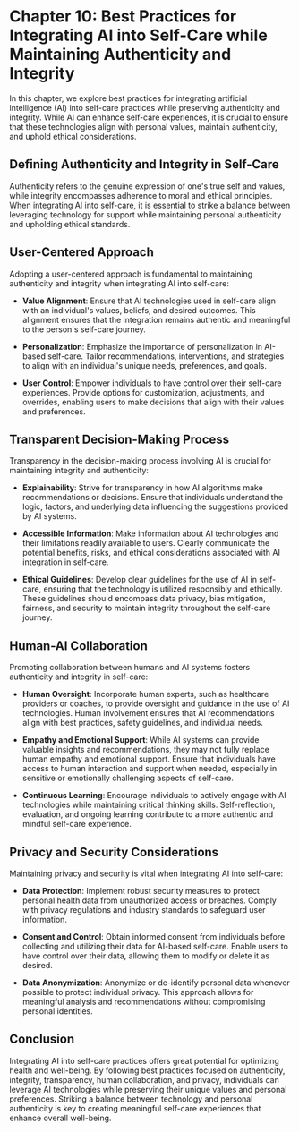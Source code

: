 Chapter 10: Best Practices for Integrating AI into Self-Care while Maintaining Authenticity and Integrity
=========================================================================================================

In this chapter, we explore best practices for integrating artificial intelligence (AI) into self-care practices while preserving authenticity and integrity. While AI can enhance self-care experiences, it is crucial to ensure that these technologies align with personal values, maintain authenticity, and uphold ethical considerations.

Defining Authenticity and Integrity in Self-Care
------------------------------------------------

Authenticity refers to the genuine expression of one's true self and values, while integrity encompasses adherence to moral and ethical principles. When integrating AI into self-care, it is essential to strike a balance between leveraging technology for support while maintaining personal authenticity and upholding ethical standards.

User-Centered Approach
----------------------

Adopting a user-centered approach is fundamental to maintaining authenticity and integrity when integrating AI into self-care:

* **Value Alignment**: Ensure that AI technologies used in self-care align with an individual's values, beliefs, and desired outcomes. This alignment ensures that the integration remains authentic and meaningful to the person's self-care journey.

* **Personalization**: Emphasize the importance of personalization in AI-based self-care. Tailor recommendations, interventions, and strategies to align with an individual's unique needs, preferences, and goals.

* **User Control**: Empower individuals to have control over their self-care experiences. Provide options for customization, adjustments, and overrides, enabling users to make decisions that align with their values and preferences.

Transparent Decision-Making Process
-----------------------------------

Transparency in the decision-making process involving AI is crucial for maintaining integrity and authenticity:

* **Explainability**: Strive for transparency in how AI algorithms make recommendations or decisions. Ensure that individuals understand the logic, factors, and underlying data influencing the suggestions provided by AI systems.

* **Accessible Information**: Make information about AI technologies and their limitations readily available to users. Clearly communicate the potential benefits, risks, and ethical considerations associated with AI integration in self-care.

* **Ethical Guidelines**: Develop clear guidelines for the use of AI in self-care, ensuring that the technology is utilized responsibly and ethically. These guidelines should encompass data privacy, bias mitigation, fairness, and security to maintain integrity throughout the self-care journey.

Human-AI Collaboration
----------------------

Promoting collaboration between humans and AI systems fosters authenticity and integrity in self-care:

* **Human Oversight**: Incorporate human experts, such as healthcare providers or coaches, to provide oversight and guidance in the use of AI technologies. Human involvement ensures that AI recommendations align with best practices, safety guidelines, and individual needs.

* **Empathy and Emotional Support**: While AI systems can provide valuable insights and recommendations, they may not fully replace human empathy and emotional support. Ensure that individuals have access to human interaction and support when needed, especially in sensitive or emotionally challenging aspects of self-care.

* **Continuous Learning**: Encourage individuals to actively engage with AI technologies while maintaining critical thinking skills. Self-reflection, evaluation, and ongoing learning contribute to a more authentic and mindful self-care experience.

Privacy and Security Considerations
-----------------------------------

Maintaining privacy and security is vital when integrating AI into self-care:

* **Data Protection**: Implement robust security measures to protect personal health data from unauthorized access or breaches. Comply with privacy regulations and industry standards to safeguard user information.

* **Consent and Control**: Obtain informed consent from individuals before collecting and utilizing their data for AI-based self-care. Enable users to have control over their data, allowing them to modify or delete it as desired.

* **Data Anonymization**: Anonymize or de-identify personal data whenever possible to protect individual privacy. This approach allows for meaningful analysis and recommendations without compromising personal identities.

Conclusion
----------

Integrating AI into self-care practices offers great potential for optimizing health and well-being. By following best practices focused on authenticity, integrity, transparency, human collaboration, and privacy, individuals can leverage AI technologies while preserving their unique values and personal preferences. Striking a balance between technology and personal authenticity is key to creating meaningful self-care experiences that enhance overall well-being.
